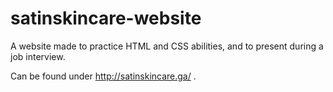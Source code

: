 # satinskincare-website
A website made to practice HTML and CSS abilities, and to present during a job interview. 

Can be found under http://satinskincare.ga/ .
